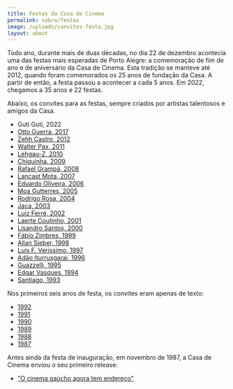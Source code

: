```yaml
---
title: Festas da Casa de Cinema
permalink: sobre/festas
image: /uploads/convites-festa.jpg
layout: about
---
```

Todo ano, durante mais de duas décadas, no dia 22 de dezembro acontecia uma das festas mais esperadas de Porto Alegre: a comemoração de fim de ano e de aniversário da Casa de Cinema. Esta tradição se manteve até 2012, quando foram comemorados os 25 anos de fundação da Casa. A partir de então, a festa passou a acontecer a cada 5 anos. Em 2022, chegamos a 35 anos e 22 festas.

Abaixo, os convites para as festas, sempre criados por artistas talentosos e amigos da Casa.

* Guti Guti, 2022
* [Otto Guerra, 2017](https://www.casacinepoa.com.br/uploads/convite-2017.jpg)		
* [Zehh Castro, 2012](https://www.casacinepoa.com.br/uploads/convite-2012.jpg)
* [Walter Pax, 2011](https://www.casacinepoa.com.br/uploads/convite-2011.jpg)
* [Lehgau-Z, 2010](https://www.casacinepoa.com.br/uploads/convite-2010.jpg)
* [Chiquinha, 2009](https://www.casacinepoa.com.br/uploads/convite-2009.jpg)
* [Rafael Grampá, 2008](https://www.casacinepoa.com.br/uploads/convite-2008.jpg)
* [Lancast Mota, 2007](https://www.casacinepoa.com.br/uploads/convite-2007.jpg)
* [Eduardo Oliveira, 2006](https://www.casacinepoa.com.br/uploads/convite-2006.jpg)
* [Moa Gutterres, 2005](https://www.casacinepoa.com.br/uploads/convite-2005.jpg)
* [Rodrigo Rosa, 2004](https://www.casacinepoa.com.br/uploads/convite-2004.jpg)
* [Jaca, 2003](https://www.casacinepoa.com.br/uploads/convite-2003.jpg)
* [Luiz Ferré, 2002](https://www.casacinepoa.com.br/uploads/convite-2002.jpg)
* [Laerte Coutinho, 2001](https://www.casacinepoa.com.br/uploads/convite-2001.jpg)
* [Lisandro Santos, 2000](https://www.casacinepoa.com.br/uploads/convite-2000.jpg)
* [](blob:https://www.casacinepoa.com.br/afdef61f-0031-4580-9847-bbc8597a4c8b)[Fábio Zimbres, 1999](https://www.casacinepoa.com.br/uploads/convite-1999.jpg)
* [Allan Sieber, 1998](https://www.casacinepoa.com.br/uploads/convite-1998.jpg)
* [Luis F. Verissimo, 1997](https://www.casacinepoa.com.br/uploads/convite-1997.jpg)
* [Adão Iturrusgarai, 1996](https://www.casacinepoa.com.br/uploads/convite-1996.jpg)
* [Guazzelli, 1995](https://www.casacinepoa.com.br/uploads/convite-1995.jpg)
* [Edgar Vasques, 1994](https://www.casacinepoa.com.br/uploads/convite-1994.jpg)
* [](blob:https://www.casacinepoa.com.br/09abbc21-cf47-4939-9fb9-2faf15e10110)[Santiago, 1993](https://www.casacinepoa.com.br/uploads/convite-1993.jpg)

Nos primeiros seis anos de festa, os convites eram apenas de texto:

* [1992](https://www.casacinepoa.com.br/uploads/convfesta-1992.jpg)
* [1991](https://www.casacinepoa.com.br/uploads/convfesta-1991.jpg)
* [1990](https://www.casacinepoa.com.br/uploads/convfesta-1990.jpg)
* [1989](https://www.casacinepoa.com.br/uploads/convfesta-1989.jpg)
* [1988](https://www.casacinepoa.com.br/uploads/convfesta-1988.jpg)
* [1987](https://www.casacinepoa.com.br/uploads/convfesta-1987.jpg)

Antes ainda da festa de inauguração, em novembro de 1987, a Casa de Cinema enviou o seu primeiro release:

* ["O cinema gaúcho agora tem endereço"](https://www.casacinepoa.com.br/uploads/convite-0000.jpg)